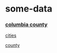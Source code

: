 # some-data

### [columbia county](columbia-county)

[cities](columbia-county/cities.geojson)

[county](columbia-county/county.geojson)
